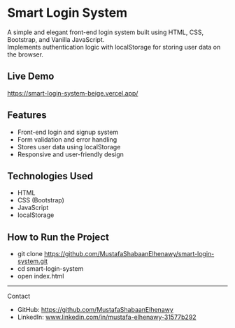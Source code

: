 # Smart Login System

A simple and elegant front-end login system built using HTML, CSS, Bootstrap, and Vanilla JavaScript.  
Implements authentication logic with localStorage for storing user data on the browser.

## Live Demo  
https://smart-login-system-beige.vercel.app/

## Features  
- Front-end login and signup system  
- Form validation and error handling  
- Stores user data using localStorage  
- Responsive and user-friendly design

## Technologies Used  
- HTML  
- CSS (Bootstrap)  
- JavaScript  
- localStorage

## How to Run the Project  

- git clone https://github.com/MustafaShabaanElhenawy/smart-login-system.git  
- cd smart-login-system  
- open index.html

---

Contact

- GitHub: https://github.com/MustafaShabaanElhenawy  
- LinkedIn: www.linkedin.com/in/mustafa-elhenawy-31577b292
